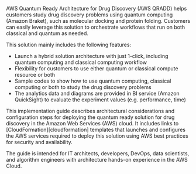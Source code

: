 AWS Quantum Ready Architecture for Drug Discovery (AWS QRADD) helps customers 
study drug discovery problems using quantum computing (Amazon Braket), 
such as molecular docking and protein folding. Customers can easily 
leverage this solution to orchestrate workflows that run on both classical 
and quantum as needed.

This solution mainly includes the following features:

- Launch a hybrid solution architecture with just 1-click, including quantum computing and 
classical computing workflow
- Flexibility for customers to use either quantum or classical compute resource or both 
- Sample codes to show how to use quantum computing, classical computing or both to study the drug discovery problems 
- The analytics data and diagrams are provided in BI service (Amazon QuickSight) to evaluate the experiment values (e.g. performance, time)

This implementation guide describes architectural considerations and configuration steps for deploying the quantum ready solution for drug discovery in the Amazon Web Services (AWS) cloud. It includes links to [CloudFormation][cloudformation] templates that launches and configures the AWS services required to deploy this solution using AWS best practices for security and availability.

The guide is intended for IT architects, developers, DevOps, data scientists, and algorithm engineers with architecture  hands-on experience in the AWS Cloud.

[Amazon Braket]: https://aws.amazon.com/braket/

[Amazon Batch]: https://aws.amazon.com/batch/

[Amazon QuickSight]: https://aws.amazon.com/quicksight/
